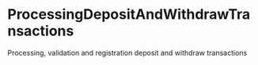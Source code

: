 # ProcessingDepositAndWithdrawTransactions
Processing, validation and registration deposit and withdraw transactions

